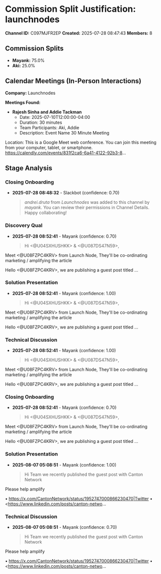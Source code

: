 # Commission Split Justification: launchnodes

**Channel ID:** C097MJFR2EP
**Created:** 2025-07-28 08:47:43
**Members:** 8

## Commission Splits

- **Mayank:** 75.0%
- **Aki:** 25.0%

## Calendar Meetings (In-Person Interactions)

**Company:** Launchnodes

**Meetings Found:**

- **Rajesh Sinha and Addie Tackman**
  - Date: 2025-07-10T12:00:00-04:00
  - Duration: 30 minutes
  - Team Participants: Aki, Addie
  - Description: Event Name
30 Minute Meeting

Location: This is a Google Meet web conference.
You can join this meeting from your computer, tablet, or smartphone.
https://calendly.com/events/831f2ca6-6a41-4122-92b3-8...

## Stage Analysis

### Closing Onboarding

- **2025-07-28 08:48:32** - Slackbot (confidence: 0.70)
  > *andrei.druta* from *Launchnodes* was added to this channel by *mayank*. You can review their permissions in Channel Details. Happy collaborating!

### Discovery Qual

- **2025-07-28 08:52:41** - Mayank (confidence: 0.70)
  > Hi <@U04SXHUSHKK> &amp; <@U087DS47N59>,

Meet <@U08FZPC4KRV> from Launch Node, They'll be co-ordinating marketing / amplifying the article

Hello <@U08FZPC4KRV>, we are publishing a guest post titled
...

### Solution Presentation

- **2025-07-28 08:52:41** - Mayank (confidence: 1.00)
  > Hi <@U04SXHUSHKK> &amp; <@U087DS47N59>,

Meet <@U08FZPC4KRV> from Launch Node, They'll be co-ordinating marketing / amplifying the article

Hello <@U08FZPC4KRV>, we are publishing a guest post titled
...

### Technical Discussion

- **2025-07-28 08:52:41** - Mayank (confidence: 1.00)
  > Hi <@U04SXHUSHKK> &amp; <@U087DS47N59>,

Meet <@U08FZPC4KRV> from Launch Node, They'll be co-ordinating marketing / amplifying the article

Hello <@U08FZPC4KRV>, we are publishing a guest post titled
...

### Closing Onboarding

- **2025-07-28 08:52:41** - Mayank (confidence: 0.70)
  > Hi <@U04SXHUSHKK> &amp; <@U087DS47N59>,

Meet <@U08FZPC4KRV> from Launch Node, They'll be co-ordinating marketing / amplifying the article

Hello <@U08FZPC4KRV>, we are publishing a guest post titled
...

### Solution Presentation

- **2025-08-07 05:08:51** - Mayank (confidence: 1.00)
  > Hi Team we recently published the guest post with Canton Network

Please help amplify

• <https://x.com/CantonNetwork/status/1952747000866230470|Twitter>
• <https://www.linkedin.com/posts/canton-netwo...

### Technical Discussion

- **2025-08-07 05:08:51** - Mayank (confidence: 0.70)
  > Hi Team we recently published the guest post with Canton Network

Please help amplify

• <https://x.com/CantonNetwork/status/1952747000866230470|Twitter>
• <https://www.linkedin.com/posts/canton-netwo...

